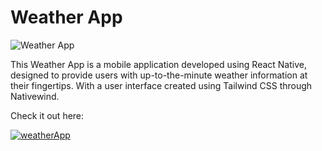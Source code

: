 # Weather App
![Weather App](https://github.com/venomspood/weatherApp/assets/139300806/12598909-3113-4eba-8004-60648aa76104)


This Weather App is a mobile application developed using React Native, designed to provide users with up-to-the-minute weather information at their fingertips. With a user interface created using Tailwind CSS through Nativewind.

Check it out here:

[![weatherApp](https://img.youtube.com/vi/YGPit8aMIv8&ab_channel=traf/0.jpg)](https://www.youtube.com/watch?v=YGPit8aMIv8&ab_channel=traf)
